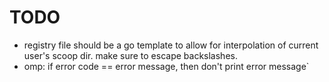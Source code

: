 # TODO

- registry file should be a go template to allow for interpolation of current user's scoop dir. make sure to escape backslashes.
- omp: if error code == error message, then don't print error message`